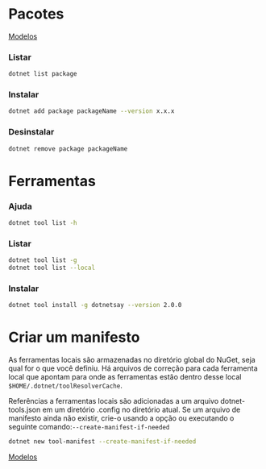 # Pacotes

[Modelos](./README.md)

### Listar

```sh
dotnet list package
```

### Instalar

```sh
dotnet add package packageName --version x.x.x
```

### Desinstalar

```sh
dotnet remove package packageName
```

# Ferramentas

### Ajuda

```sh
dotnet tool list -h
```

### Listar

```sh
dotnet tool list -g
dotnet tool list --local
```

### Instalar

```sh
dotnet tool install -g dotnetsay --version 2.0.0
```

# Criar um manifesto

As ferramentas locais são armazenadas no diretório global do NuGet, seja qual for o que você definiu. Há arquivos de correção para cada ferramenta local que apontam para onde as ferramentas estão dentro desse local `$HOME/.dotnet/toolResolverCache`.

Referências a ferramentas locais são adicionadas a um arquivo dotnet-tools.json em um diretório .config no diretório atual. Se um arquivo de manifesto ainda não existir, crie-o usando a opção ou executando o seguinte comando:`--create-manifest-if-needed`

```sh
dotnet new tool-manifest --create-manifest-if-needed
```

[Modelos](./README.md)
